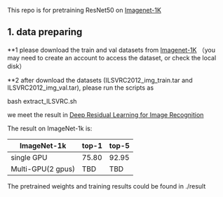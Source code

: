 This repo is for pretraining ResNet50 on [Imagenet-1K](https://image-net.org/) 

## 1. data preparing ##

**1 please download the train and val datasets from [Imagenet-1K](https://image-net.org/) （you may need to create an account to access the dataset, or check the local disk）

**2 after download the datasets (ILSVRC2012_img_train.tar and ILSVRC2012_img_val.tar), please run the scripts as 

bash extract_ILSVRC.sh

we meet the result in [Deep Residual Learning for Image Recognition](https://arxiv.org/abs/1512.03385)

The result on ImageNet-1k is:

|ImageNet-1k|top-1 | top-5|
|---        |---   |---   |
|      single GPU     |75.80 |92.95 |
|      Multi-GPU(2 gpus)     |TBD |TBD|


The pretrained weights and training results could be found in ./result 
